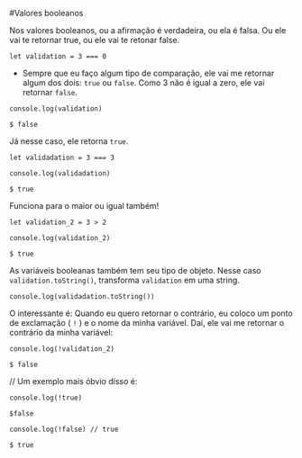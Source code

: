 #Valores booleanos

Nos valores booleanos, ou a afirmação é verdadeira, ou ela é falsa. Ou ele vai te retornar true, ou ele vai te retonar false. 
 
```
let validation = 3 === 0  
```
- Sempre que eu faço algum tipo de comparação, ele vai me retornar algum dos dois: `true` ou `false`. Como 3 não é igual a zero, ele vai retornar `false`. 

```
console.log(validation)

$ false

```
Já nesse caso, ele retorna `true`.

```
let validadation = 3 === 3

console.log(validadation) 

$ true
```
Funciona para o maior ou igual também! 

```
let validation_2 = 3 > 2 

console.log(validation_2) 

$ true
```

As variáveis booleanas também tem seu tipo de objeto. Nesse caso `validation.toString()`, transforma `validation` em uma string. 


```
console.log(validadation.toString())
```
O interessante é: Quando eu quero retornar o contrário, eu coloco um ponto de exclamação ( `!` ) e o nome da minha variável. Daí, ele vai me retornar o contrário da minha variável:

```
console.log(!validation_2)

$ false
```

// Um exemplo mais óbvio disso é:

```
console.log(!true)

$false
 
console.log(!false) // true

$ true
```
